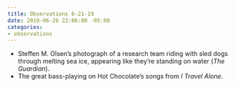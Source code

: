 ```yaml
---
title: Observations 6-21-19
date: 2019-06-26 22:06:00 -05:00
categories:
- observations
---
```


- Steffen M. Olsen’s photograph of a research team riding with sled dogs through melting sea ice, appearing like they’re standing on water (*The Guardian*).
- The great bass-playing on Hot Chocolate’s songs from *I Travel Alone*.